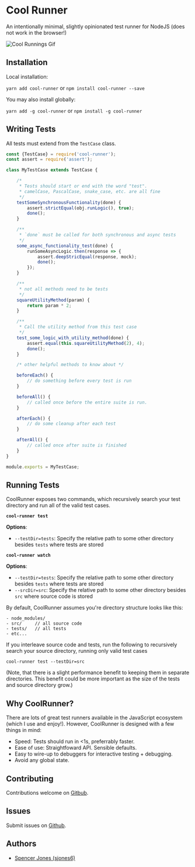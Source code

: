 # Cool Runner

An intentionally minimal, slightly opinionated test runner for NodeJS (does not work in the browser!)

![Cool Runnings Gif](https://media.giphy.com/media/11oPKCg5x7J7nG/giphy.gif)

## Installation

Local installation:

`yarn add cool-runner` or `npm install cool-runner --save`

You may also install globally:

`yarn add -g cool-runner` or `npm install -g cool-runner`

## Writing Tests

All tests must extend from the `TestCase` class.

```javascript
const {TestCase} = require('cool-runner');
const assert = require('assert');

class MyTestCase extends TestCase {

    /*
     * Tests should start or end with the word "test".
     * camelCase, PascalCase, snake_case, etc. are all fine
     */
    testSomeSynchronousFunctionality(done) {
        assert.strictEqual(obj.runLogic(), true);
        done();
    }

    /**
     * `done` must be called for both synchronous and async tests
     */
    some_async_functionality_test(done) {
        runSomeAsyncLogic.then(response => {
            assert.deepStricEqual(response, mock);
            done();
        });
    }

    /**
     * not all methods need to be tests
     */
    squareUtilityMethod(param) {
        return param * 2;
    }

    /**
     * Call the utility method from this test case
     */
    test_some_logic_with_utility_method(done) {
        assert.equal(this.squareUtilityMethod(2), 4);
        done();
    }

    /* other helpful methods to know about */

    beforeEach() {
        // do something before every test is run
    }

    beforeAll() {
        // called once before the entire suite is run.
    }

    afterEach() {
        // do some cleanup after each test
    }

    afterAll() {
        // called once after suite is finished
    }
}

module.exports = MyTestCase;
```

## Running Tests

CoolRunner exposes two commands, which recursively search your test directory and run all of the valid test cases.

**`cool-runner test`**

**Options**:
* `--testDir=tests`: Specify the relative path to some other directory besides `tests` where tests are stored

**`cool-runner watch`**

**Options**:
* `--testDir=tests`: Specify the relative path to some other directory besides `tests` where tests are stored
* `--srcDir=src`: Specify the relative path to some other directory besides `src` where source code is stored

By default, CoolRunner assumes you're directory structure looks like this:

```
- node_modules/
- src/     // all source code
- tests/   // all tests
- etc...
```

If you interleave source code and tests, run the following to recursively search your source directory, running only valid test cases

`cool-runner test --testDir=src`

(Note, that there is a slight performance benefit to keeping them in separate directories. This benefit could be more important as the size of the tests and source directory grow.)


## Why CoolRunner?

There are lots of great test runners available in the JavaScript ecosystem (which I use and enjoy!). However, CoolRunner is designed with a few things in mind:

* Speed: Tests should run in <1s, preferrably faster.
* Ease of use: Straightfoward API. Sensible defaults.
* Easy to wire-up to debuggers for interactive testing + debugging.
* Avoid any global state.

## Contributing

Contributions welcome on [Gitbub](https://github.com/sjones6/cool-runner).

## Issues

Submit issues on [Github](https://github.com/sjones6/cool-runner/issues).

## Authors

* [Spencer Jones (sjones6)](https://github.com/sjones6)